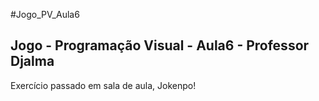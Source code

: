 #Jogo_PV_Aula6

## Jogo - Programação Visual - Aula6 - Professor Djalma

Exercício passado em sala de aula, Jokenpo!
